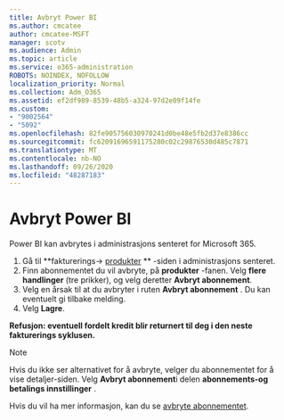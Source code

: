 ```yaml
---
title: Avbryt Power BI
ms.author: cmcatee
author: cmcatee-MSFT
manager: scotv
ms.audience: Admin
ms.topic: article
ms.service: o365-administration
ROBOTS: NOINDEX, NOFOLLOW
localization_priority: Normal
ms.collection: Adm_O365
ms.assetid: ef2df989-8539-48b5-a324-97d2e09f14fe
ms.custom:
- "9002564"
- "5092"
ms.openlocfilehash: 82fe905756030970241d0be48e5fb2d37e8386cc
ms.sourcegitcommit: fc62091696591175280c02c29876530d485c7871
ms.translationtype: MT
ms.contentlocale: nb-NO
ms.lasthandoff: 09/26/2020
ms.locfileid: "48287183"
---
```

# <a name="cancel-power-bi"></a>Avbryt Power BI

Power BI kan avbrytes i administrasjons senteret for Microsoft 365.

1. Gå til **fakturerings-> [produkter](https://go.microsoft.com/fwlink/p/?linkid=842054) ** -siden i administrasjons senteret.
2. Finn abonnementet du vil avbryte, på **produkter** -fanen. Velg **flere handlinger** (tre prikker), og velg deretter **Avbryt abonnement**.
3. Velg en årsak til at du avbryter i ruten **Avbryt abonnement** . Du kan eventuelt gi tilbake melding.
4. Velg **Lagre**.

**Refusjon: eventuell fordelt kredit blir returnert til deg i den neste fakturerings syklusen.**

> [!NOTE]
> Hvis du ikke ser alternativet for å avbryte, velger du abonnementet for å vise detaljer-siden. Velg **Avbryt abonnement**i delen **abonnements-og betalings innstillinger** .

Hvis du vil ha mer informasjon, kan du se [avbryte abonnementet](https://docs.microsoft.com/microsoft-365/commerce/subscriptions/cancel-your-subscription).
